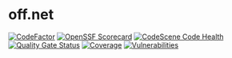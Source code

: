 # off.net

[![CodeFactor](https://www.codefactor.io/repository/github/sunt-programator/off-dotnet/badge)](https://www.codefactor.io/repository/github/sunt-programator/off-dotnet) [![OpenSSF Scorecard](https://api.securityscorecards.dev/projects/github.com/sunt-programator/off-dotnet/badge)](https://securityscorecards.dev/viewer/?uri=github.com/sunt-programator/off-dotnet) [![CodeScene Code Health](https://codescene.io/projects/49663/status-badges/code-health)](https://codescene.io/projects/49663) [![Quality Gate Status](https://sonarcloud.io/api/project_badges/measure?project=sunt-programator_off.net&metric=alert_status)](https://sonarcloud.io/summary/new_code?id=sunt-programator_off.net) [![Coverage](https://sonarcloud.io/api/project_badges/measure?project=sunt-programator_off.net&metric=coverage)](https://sonarcloud.io/summary/new_code?id=sunt-programator_off.net) [![Vulnerabilities](https://sonarcloud.io/api/project_badges/measure?project=sunt-programator_off.net&metric=vulnerabilities)](https://sonarcloud.io/summary/new_code?id=sunt-programator_off.net)
